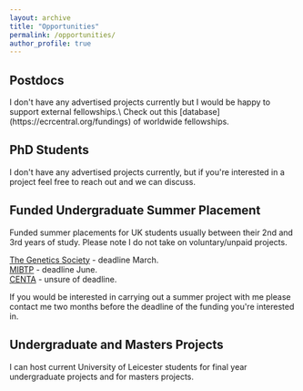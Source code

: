 ```yaml
---
layout: archive
title: "Opportunities"
permalink: /opportunities/
author_profile: true
---
```


<h2>Postdocs</h2>
I don't have any advertised projects currently but I would be happy to support external fellowships.\ 
Check out this [database](https://ecrcentral.org/fundings) of worldwide fellowships.

<h2>PhD Students</h2>
I don't have any advertised projects currently, but if you're interested in a project feel free to reach out and we can discuss.

<h2>Funded Undergraduate Summer Placement</h2>

Funded summer placements for UK students usually between their 2nd and 3rd years of study. Please note I do not take on voluntary/unpaid projects.

[The Genetics Society](https://genetics.org.uk/grants/summer-studentships/) - deadline March.\
[MIBTP](https://warwick.ac.uk/fac/cross_fac/mibtp/rep/) - deadline June.\
[CENTA](https://centa.ac.uk/centa-research-experience-placements-rep-2022/) - unsure of deadline.

If you would be interested in carrying out a summer project with me please contact me two months before the deadline of the funding you're interested in.

<h2>Undergraduate and Masters Projects</h2>

I can host current University of Leicester students for final year undergraduate projects and for masters projects.